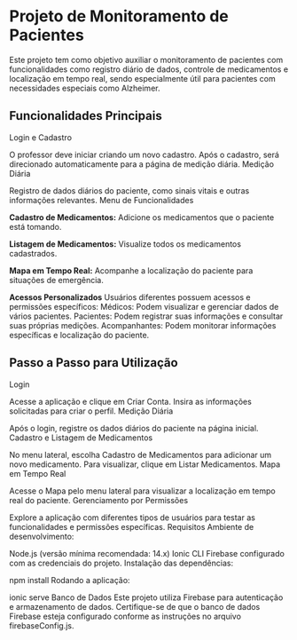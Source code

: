 # Projeto de Monitoramento de Pacientes

Este projeto tem como objetivo auxiliar o monitoramento de pacientes com funcionalidades como registro diário de dados, controle de medicamentos e localização em tempo real, sendo especialmente útil para pacientes com necessidades especiais como Alzheimer.

## Funcionalidades Principais
Login e Cadastro

O professor deve iniciar criando um novo cadastro.
Após o cadastro, será direcionado automaticamente para a página de medição diária.
Medição Diária

Registro de dados diários do paciente, como sinais vitais e outras informações relevantes.
Menu de Funcionalidades

**Cadastro de Medicamentos:** Adicione os medicamentos que o paciente está tomando.

**Listagem de Medicamentos:** Visualize todos os medicamentos cadastrados.

**Mapa em Tempo Real:** Acompanhe a localização do paciente para situações de emergência.

**Acessos Personalizados**
Usuários diferentes possuem acessos e permissões específicos:
Médicos: Podem visualizar e gerenciar dados de vários pacientes.
Pacientes: Podem registrar suas informações e consultar suas próprias medições.
Acompanhantes: Podem monitorar informações específicas e localização do paciente.


## **Passo a Passo para Utilização**

Login

Acesse a aplicação e clique em Criar Conta.
Insira as informações solicitadas para criar o perfil.
Medição Diária

Após o login, registre os dados diários do paciente na página inicial.
Cadastro e Listagem de Medicamentos

No menu lateral, escolha Cadastro de Medicamentos para adicionar um novo medicamento.
Para visualizar, clique em Listar Medicamentos.
Mapa em Tempo Real

Acesse o Mapa pelo menu lateral para visualizar a localização em tempo real do paciente.
Gerenciamento por Permissões

Explore a aplicação com diferentes tipos de usuários para testar as funcionalidades e permissões específicas.
Requisitos
Ambiente de desenvolvimento:

Node.js (versão mínima recomendada: 14.x)
Ionic CLI
Firebase configurado com as credenciais do projeto.
Instalação das dependências:

npm install
Rodando a aplicação:

ionic serve
Banco de Dados
Este projeto utiliza Firebase para autenticação e armazenamento de dados.
Certifique-se de que o banco de dados Firebase esteja configurado conforme as instruções no arquivo firebaseConfig.js.
